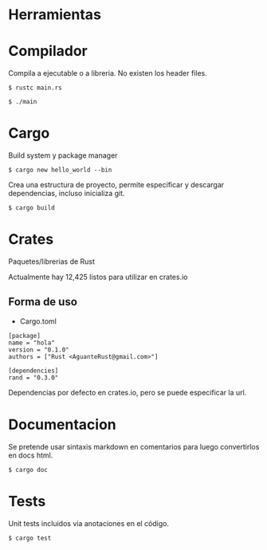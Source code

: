 # Herramientas

# Compilador

Compila a ejecutable o a libreria. No existen los header files.

`$ rustc main.rs`

`$ ./main`

# Cargo

Build system y package manager

`$ cargo new hello_world --bin`

Crea una estructura de proyecto, permite especificar y descargar dependencias, incluso inicializa git.

`$ cargo build`

# Crates

Paquetes/librerias de Rust

Actualmente hay 12,425 listos para utilizar en crates.io

## Forma de uso
* Cargo.toml

```
[package]
name = "hola"
version = "0.1.0"
authors = ["Rust <AguanteRust@gmail.com>"]

[dependencies]
rand = "0.3.0"
```
Dependencias por defecto en crates.io, pero se puede especificar la url.

# Documentacion

Se pretende usar sintaxis markdown en comentarios para luego convertirlos en docs html.

`$ cargo doc`

# Tests

Unit tests incluidos via anotaciones en el código.

`$ cargo test`
